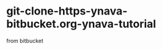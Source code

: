 git-clone-https-ynava-bitbucket.org-ynava-tutorial
==================================================

from bitbucket
